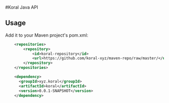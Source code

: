 #Koral Java API

## Usage

Add it to your Maven project's pom.xml:

```xml
    <repositories>
  		<repository>
    		<id>koral-repository</id>
    		<url>https://github.com/koral-xyz/maven-repo/raw/master/</url>
  		</repository>
    </repositories>

    <dependency>
      <groupId>xyz.koral</groupId>
      <artifactId>koral</artifactId>
      <version>0.0.1-SNAPSHOT</version>
    </dependency>
```
